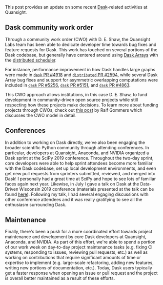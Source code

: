 <!--
.. title: Labs Dask Update
.. slug: labs-dask-update
.. date: 2019-08-19
.. author: James Bourbeau
.. tags: Labs, Dask 
.. category: 
.. link: 
.. description: 
.. type: text
-->

This post provides an update on some recent [Dask](https://dask.org/)-related activities at Quansight.

## Dask community work order

Through a community work order (CWO) with D. E. Shaw, the Quansight Labs team has been able to dedicate developer time towards bug fixes and feature requests for Dask. This work has touched on several portions of the Dask codebase, but generally have centered around using [Dask Arrays](https://docs.dask.org/en/latest/array.html) with the [distributed scheduler](https://distributed.dask.org/en/latest/).
<!-- TEASER_END -->
For instance, performance improvement in how Dask handles large graphs were made in [`dask` PR #4918](https://github.com/dask/dask/pull/4918) and [`distributed` PR #2594](https://github.com/dask/distributed/pull/2594), while several Dask Array bug fixes and support for asymmetric overlapping computations were included in [`dask` PR #5256](https://github.com/dask/dask/pull/5256), [`dask` PR #5151](https://github.com/dask/dask/pull/5151), and [`dask` PR #4863](https://github.com/dask/dask/pull/4863).

This CWO approach allows institutions, in this case D. E. Shaw, to fund development in community-driven open source projects while still respecting how these projects make decisions. To learn more about funding projects through CWOs, check out [this post](http://labs.quansight.org/blog/2019/05/community-driven-opensource-funded-development/) by Ralf Gommers which discusses the CWO model in detail.

## Conferences

In addition to working on Dask directly, we've also been engaging the broader scientific Python community through attending conferences. In particular, developers at Quansight, Anaconda, and NVIDIA organized a Dask sprint at the SciPy 2019 conference. Throughout the two-day sprint, core developers were able to help sprint attendees become more familiar with the Dask codebase, set up local development environments, and even get new pull requests from sprinters submitted, reviewed, and merged into Dask! I personally had a great time at SciPy and hope to see lots of familiar faces again next year. Likewise, in July I gave a talk on Dask at the Data-Driven Wisconsin 2019 conference (materials presented at the talk can be found [here](https://github.com/jrbourbeau/ddw-dask)). Following my talk, I had several engaging discussions with other conference attendees and it was really gratifying to see all the enthusiasm surrounding Dask.

## Maintenance

Finally, there's been a push for a more coordinated effort towards project maintenance and development by core Dask developers at Quansight, Anaconda, and NVIDIA. As part of this effort, we're able to spend a portion of our work week on day-to-day project maintenance tasks (e.g. fixing CI systems, responding to issues, reviewing pull requests, etc.) as well as working on contributions that require significant amounts of time or expertise to implement (e.g. large-scale refactoring, adding new features, writing new portions of documentation, etc.). Today, Dask users typically get a faster response when opening an issue or pull request and the project is overall better maintained as a result of these efforts.
